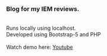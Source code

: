 ### Blog for my IEM reviews.
\
Runs locally using localhost.\
Developed using Bootstrap-5 and PHP\
\
Watch demo here: [Youtube](https://youtu.be/_VFXxjOuSTE)
 
